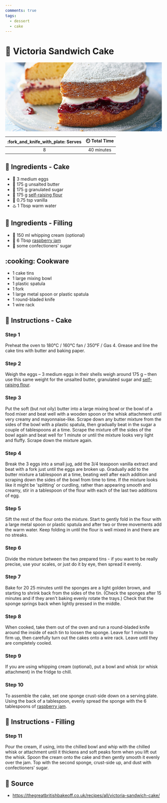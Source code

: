 ```yaml
---
comments: true
tags:
  - dessert
  - cake
---
```

# :cake: Victoria Sandwich Cake

![Victoria Sandwich Cake](../../assets/images/victoria-sandwich-cake.png)

| :fork_and_knife_with_plate: Serves | :timer_clock: Total Time |
|:----------------------------------:|:-----------------------: |
| 8 | 40 minutes |

## :salt: Ingredients - Cake

- :egg: 3 medium eggs
- :butter: 175 g unsalted butter
- :candy: 175 g granulated sugar
- :ear_of_rice: 175 g [self-raising flour][2]
- :icecream: 0.75 tsp vanilla
- :hotsprings: 1 Tbsp warm water

## :salt: Ingredients - Filling

- :icecream: 150 ml whipping cream (optional)
- :strawberry: 6 Tbsp [raspberry jam][1]
- :candy: some confectioners' sugar

## :cooking: Cookware

- 1 cake tins
- 1 large mixing bowl
- 1 plastic spatula
- 1 fork
- 1 large metal spoon or plastic spatula
- 1 round-bladed knife
- 1 wire rack

## :pencil: Instructions - Cake

### Step 1

Preheat the oven to 180°C / 160°C fan / 350°F / Gas 4. Grease and line the cake tins with butter and baking paper.

### Step 2

Weigh the eggs – 3 medium eggs in their shells weigh around 175 g – then use this same weight for the unsalted
butter, granulated sugar and [self-raising flour][2].

### Step 3

Put the soft (but not oily) butter into a large mixing bowl or the bowl of a food mixer and beat well with a wooden
spoon or the whisk attachment until very creamy and mayonnaise-like. Scrape down any butter mixture from the sides of
the bowl with a plastic spatula, then gradually beat in the sugar a couple of tablespoons at a time. Scrape the mixture
off the sides of the bowl again and beat well for 1 minute or until the mixture looks very light and fluffy. Scrape down
the mixture again.

### Step 4

Break the 3 eggs into a small jug, add the 3/4 teaspoon vanilla extract and beat with a fork just until the eggs are
broken up. Gradually add to the butter mixture a tablespoon at a time, beating well after each addition and scraping
down the sides of the bowl from time to time. If the mixture looks like it might be 'splitting' or curdling, rather than
appearing smooth and creamy, stir in a tablespoon of the flour with each of the last two additions of egg.

### Step 5

Sift the rest of the flour onto the mixture. Start to gently fold in the flour with a large metal spoon or plastic
spatula and after two or three movements add the warm water. Keep folding in until the flour is well mixed in and there
are no streaks.

### Step 6

Divide the mixture between the two prepared tins - if you want to be really precise, use your scales, or just do it by
eye, then spread it evenly.

### Step 7

Bake for 20 25 minutes until the sponges are a light golden brown, and starting to shrink back from the sides of the
tin. (Check the sponges after 15 minutes and if they aren't baking evenly rotate the trays.) Check that the sponge
springs back when lightly pressed in the middle.

### Step 8

When cooked, take them out of the oven and run a round-bladed knife around the inside of each tin to loosen the sponge.
Leave for 1 minute to firm up, then carefully turn out the cakes onto a wire rack. Leave until they are completely
cooled.

### Step 9

If you are using whipping cream (optional), put a bowl and whisk (or whisk attachment) in the fridge to chill.

### Step 10

To assemble the cake, set one sponge crust-side down on a serving plate. Using the back of a tablespoon, evenly spread
the sponge with the 6 tablespoons of [raspberry jam][1].

## :pencil: Instructions - Filling

### Step 11

Pour the cream, if using, into the chilled bowl and whip with the chilled whisk or attachment until it thickens and soft
peaks form when you lift out the whisk. Spoon the cream onto the cake and then gently smooth it evenly over the jam. Top
with the second sponge, crust-side up, and dust with confectioners' sugar.

## :link: Source

- <https://thegreatbritishbakeoff.co.uk/recipes/all/victoria-sandwich-cake/>

[1]: <../../sauces-and-dressings/single-jar-of-fruit-jam.md>
[2]: <../../reference/equivalents-and-substitutes.md#self-rising-flour>
